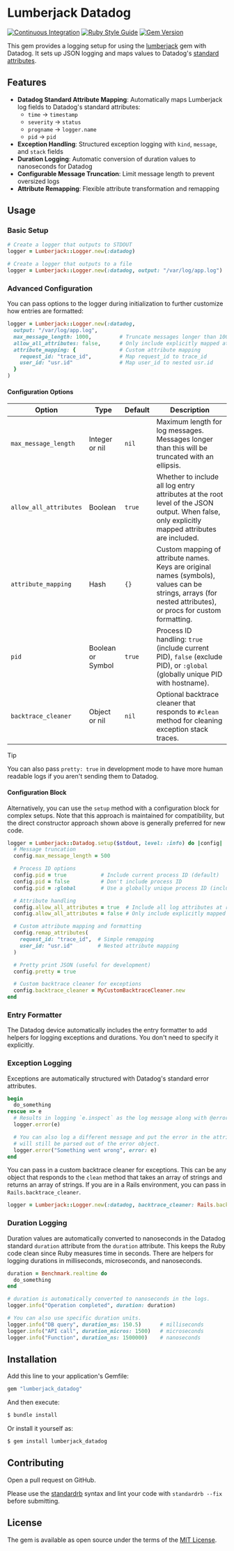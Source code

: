 # Lumberjack Datadog

[![Continuous Integration](https://github.com/bdurand/lumberjack_datadog/actions/workflows/continuous_integration.yml/badge.svg)](https://github.com/bdurand/lumberjack_datadog/actions/workflows/continuous_integration.yml)
[![Ruby Style Guide](https://img.shields.io/badge/code_style-standard-brightgreen.svg)](https://github.com/testdouble/standard)
[![Gem Version](https://badge.fury.io/rb/lumberjack_datadog.svg)](https://badge.fury.io/rb/lumberjack_datadog)

This gem provides a logging setup for using the [lumberjack](https://github.com/bdurand/lumberjack) gem with Datadog. It sets up JSON logging and maps values to Datadog's [standard attributes](https://docs.datadoghq.com/logs/processing/attributes_naming_convention/).

## Features

- **Datadog Standard Attribute Mapping**: Automatically maps Lumberjack log fields to Datadog's standard attributes:
  - `time` → `timestamp`
  - `severity` → `status`
  - `progname` → `logger.name`
  - `pid` → `pid`
- **Exception Handling**: Structured exception logging with `kind`, `message`, and `stack` fields
- **Duration Logging**: Automatic conversion of duration values to nanoseconds for Datadog
- **Configurable Message Truncation**: Limit message length to prevent oversized logs
- **Attribute Remapping**: Flexible attribute transformation and remapping

## Usage

### Basic Setup

```ruby
# Create a logger that outputs to STDOUT
logger = Lumberjack::Logger.new(:datadog)

# Create a logger that outputs to a file
logger = Lumberjack::Logger.new(:datadog, output: "/var/log/app.log")
```

### Advanced Configuration

You can pass options to the logger during initialization to further customize how entries are formatted:

```ruby
logger = Lumberjack::Logger.new(:datadog,
  output: "/var/log/app.log",
  max_message_length: 1000,         # Truncate messages longer than 1000 characters
  allow_all_attributes: false,      # Only include explicitly mapped attributes
  attribute_mapping: {              # Custom attribute mapping
    request_id: "trace_id",         # Map request_id to trace_id
    user_id: "usr.id"               # Map user_id to nested usr.id
  }
)
```

#### Configuration Options

| Option | Type | Default | Description |
|--------|------|---------|-------------|
| `max_message_length` | Integer or nil | `nil` | Maximum length for log messages. Messages longer than this will be truncated with an ellipsis. |
| `allow_all_attributes` | Boolean | `true` | Whether to include all log entry attributes at the root level of the JSON output. When false, only explicitly mapped attributes are included. |
| `attribute_mapping` | Hash | `{}` | Custom mapping of attribute names. Keys are original names (symbols), values can be strings, arrays (for nested attributes), or procs for custom formatting. |
| `pid` | Boolean or Symbol | `true` | Process ID handling: `true` (include current PID), `false` (exclude PID), or `:global` (globally unique PID with hostname). |
| `backtrace_cleaner` | Object or nil | `nil` | Optional backtrace cleaner that responds to `#clean` method for cleaning exception stack traces. |

> [!TIP]
> You can also pass `pretty: true` in development mode to have more human readable logs if you aren't sending them to Datadog.

#### Configuration Block

Alternatively, you can use the `setup` method with a configuration block for complex setups. Note that this approach is maintained for compatibility, but the direct constructor approach shown above is generally preferred for new code.

```ruby
logger = Lumberjack::Datadog.setup($stdout, level: :info) do |config|
  # Message truncation
  config.max_message_length = 500

  # Process ID options
  config.pid = true           # Include current process ID (default)
  config.pid = false          # Don't include process ID
  config.pid = :global        # Use a globally unique process ID (includes hostname)

  # Attribute handling
  config.allow_all_attributes = true  # Include all log attributes at root level (default)
  config.allow_all_attributes = false # Only include explicitly mapped attributes

  # Custom attribute mapping and formatting
  config.remap_attributes(
    request_id: "trace_id",  # Simple remapping
    user_id: "usr.id"        # Nested attribute mapping
  )

  # Pretty print JSON (useful for development)
  config.pretty = true

  # Custom backtrace cleaner for exceptions
  config.backtrace_cleaner = MyCustomBacktraceCleaner.new
end
```

### Entry Formatter

The Datadog device automatically includes the entry formatter to add helpers for logging exceptions and durations. You don't need to specify it explicitly.

### Exception Logging

Exceptions are automatically structured with Datadog's standard error attributes.

```ruby
begin
  do_something
rescue => e
  # Results in logging `e.inspect` as the log message along with @error.kind, @error.message, and @error.stack
  logger.error(e)

  # You can also log a different message and put the error in the attributes. The standard attributes
  # will still be parsed out of the error object.
  logger.error("Something went wrong", error: e)
end
```

You can pass in a custom backtrace cleaner for exceptions. This can be any object that responds to the `clean` method that takes an array of strings and returns an array of strings. If you are in a Rails environment, you can pass in `Rails.backtrace_cleaner`.

```ruby
logger = Lumberjack::Logger.new(:datadog, backtrace_cleaner: Rails.backtrace_cleaner)
```

### Duration Logging

Duration values are automatically converted to nanoseconds in the Datadog standard `duration` attribute from the `duration` attribute. This keeps the Ruby code clean since Ruby measures time in seconds. There are helpers for logging durations in milliseconds, microseconds, and nanoseconds.

```ruby
duration = Benchmark.realtime do
  do_something
end

# duration is automatically converted to nanoseconds in the logs.
logger.info("Operation completed", duration: duration)

# You can also use specific duration units.
logger.info("DB query", duration_ms: 150.5)      # milliseconds
logger.info("API call", duration_micros: 1500)   # microseconds
logger.info("Function", duration_ns: 1500000)    # nanoseconds
```

## Installation

Add this line to your application's Gemfile:

```ruby
gem "lumberjack_datadog"
```

And then execute:
```bash
$ bundle install
```

Or install it yourself as:
```bash
$ gem install lumberjack_datadog
```

## Contributing

Open a pull request on GitHub.

Please use the [standardrb](https://github.com/testdouble/standard) syntax and lint your code with `standardrb --fix` before submitting.

## License

The gem is available as open source under the terms of the [MIT License](https://opensource.org/licenses/MIT).
